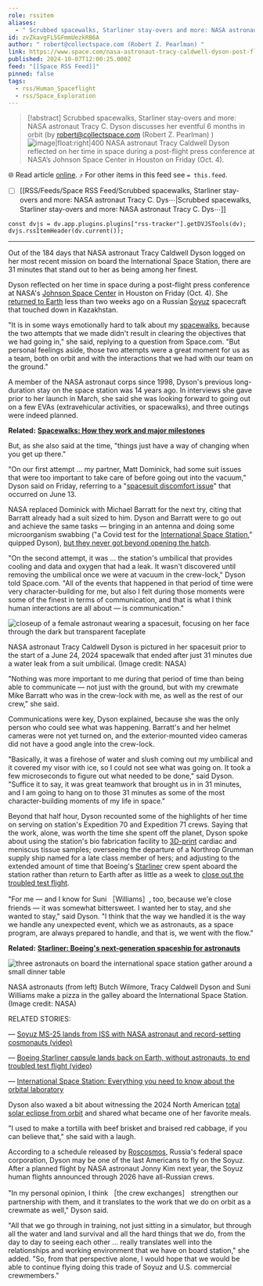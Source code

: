 ```yaml
---
role: rssitem
aliases:
  - " Scrubbed spacewalks, Starliner stay-overs and more: NASA astronaut Tracy C. Dyson discusses her eventful 6 months in orbit "
id: zvZkavgFL5GFmmUezkRB6A
author: " robert@collectspace.com (Robert Z. Pearlman) "
link: https://www.space.com/nasa-astronaut-tracy-caldwell-dyson-post-flight-briefing
published: 2024-10-07T12:00:25.000Z
feed: "[[Space RSS Feed]]"
pinned: false
tags:
  - rss/Human_Spaceflight
  - rss/Space_Exploration
---
```


> [!abstract]  Scrubbed spacewalks, Starliner stay-overs and more: NASA astronaut Tracy C. Dyson discusses her eventful 6 months in orbit  (by  robert@collectspace.com (Robert Z. Pearlman) )
> ![image|float:right|400](https://cdn.mos.cms.futurecdn.net/YXud9By9jEiirv4jJ8uyvZ.jpg) NASA astronaut Tracy Caldwell Dyson reflected on her time in space during a post-flight press conference at NASA’s Johnson Space Center in Houston on Friday (Oct. 4).

🌐 Read article [online](https://www.space.com/nasa-astronaut-tracy-caldwell-dyson-post-flight-briefing). ⤴ For other items in this feed see `= this.feed`.

- [ ] [[RSS/Feeds/Space RSS Feed/Scrubbed spacewalks, Starliner stay-overs and more꞉ NASA astronaut Tracy C․ Dys⋯|Scrubbed spacewalks, Starliner stay-overs and more꞉ NASA astronaut Tracy C․ Dys⋯]]

~~~dataviewjs
const dvjs = dv.app.plugins.plugins["rss-tracker"].getDVJSTools(dv);
dvjs.rssItemHeader(dv.current());
~~~

- - -

Out of the 184 days that NASA astronaut Tracy Caldwell Dyson logged on her most recent mission on board the International Space Station, there are 31 minutes that stand out to her as being among her finest.

Dyson reflected on her time in space during a post-flight press conference at NASA's [Johnson Space Center](https://www.space.com/17216-nasa-johnson-space-center.html) in Houston on Friday (Oct. 4). She [returned to Earth](https://www.space.com/soyuz-ms-25-landing-record-days-space) less than two weeks ago on a Russian [Soyuz](https://www.space.com/40951-soyuz-spacecraft.html) spacecraft that touched down in Kazakhstan. 

"It is in some ways emotionally hard to talk about my [spacewalks](https://www.space.com/spacewalk-history.html), because the two attempts that we made didn't result in clearing the objectives that we had going in," she said, replying to a question from Space.com. "But personal feelings aside, those two attempts were a great moment for us as a team, both on orbit and with the interactions that we had with our team on the ground."

A member of the NASA astronaut corps since 1998, Dyson's previous long-duration stay on the space station was 14 years ago. In interviews she gave prior to her launch in March, she said she was looking forward to going out on a few EVAs (extravehicular activities, or spacewalks), and three outings were indeed planned.

**Related:** [**Spacewalks: How they work and major milestones**](https://www.space.com/spacewalk-history.html)

But, as she also said at the time, "things just have a way of changing when you get up there."

"On our first attempt … my partner, Matt Dominick, had some suit issues that were too important to take care of before going out into the vacuum," Dyson said on Friday, referring to a "[spacesuit discomfort issue](https://www.space.com/nasa-astronauts-spacewalk-june-13-2024-postponed)" that occurred on June 13.

NASA replaced Dominick with Michael Barratt for the next try, citing that Barratt already had a suit sized to him. Dyson and Barratt were to go out and achieve the same tasks — bringing in an antenna and doing some microorganism swabbing ("a Covid test for the [International Space Station](https://www.space.com/16748-international-space-station.html)," quipped Dyson), [but they never got beyond opening the hatch](https://www.space.com/international-space-station-spacewalk-coolant-leak-postpone).

"On the second attempt, it was … the station's umbilical that provides cooling and data and oxygen that had a leak. It wasn't discovered until removing the umbilical once we were at vacuum in the crew-lock," Dyson told Space.com. "All of the events that happened in that period of time were very character-building for me, but also I felt during those moments were some of the finest in terms of communication, and that is what I think human interactions are all about — is communication."

![closeup of a female astronaut wearing a spacesuit, focusing on her face through the dark but transparent faceplate](https://cdn.mos.cms.futurecdn.net/wczbPdmuRYosDY6UqRWiXF.jpg)

NASA astronaut Tracy Caldwell Dyson is pictured in her spacesuit prior to the start of a June 24, 2024 spacewalk that ended after just 31 minutes due a water leak from a suit umbilical. (Image credit: NASA)

"Nothing was more important to me during that period of time than being able to communicate — not just with the ground, but with my crewmate Mike Barratt who was in the crew-lock with me, as well as the rest of our crew," she said.

Communications were key, Dyson explained, because she was the only person who could see what was happening. Barratt's and her helmet cameras were not yet turned on, and the exterior-mounted video cameras did not have a good angle into the crew-lock. 

"Basically, it was a firehose of water and slush coming out my umbilical and it covered my visor with ice, so I could not see what was going on. It took a few microseconds to figure out what needed to be done," said Dyson. "Suffice it to say, it was great teamwork that brought us in in 31 minutes, and I am going to hang on to those 31 minutes as some of the most character-building moments of my life in space."

Beyond that half hour, Dyson recounted some of the highlights of her time on serving on station's Expedition 70 and Expedition 71 crews. Saying that the work, alone, was worth the time she spent off the planet, Dyson spoke about using the station's bio fabrication facility to [3D-print](https://www.space.com/astronauts-3d-print-first-metal-part-on-iss) cardiac and meniscus tissue samples; overseeing the departure of a Northrop Grumman supply ship named for a late class member of hers; and adjusting to the extended amount of time that Boeing's [Starliner](https://www.space.com/19367-boeing-cst-100.html) crew spent aboard the station rather than return to Earth after as little as a week to [close out the troubled test flight](https://www.space.com/boeing-starliner-lands-earth-crew-flight-test-mission).

"For me — and I know for Suni ［Williams］, too, because we'e close friends — it was somewhat bittersweet. I wanted her to stay, and she wanted to stay," said Dyson. "I think that the way we handled it is the way we handle any unexpected event, which we as astronauts, as a space program, are always prepared to handle, and that is, we went with the flow."

**Related:** [**Starliner: Boeing's next-generation spaceship for astronauts**](https://www.space.com/19367-boeing-cst-100.html)

![three astronauts on board the international space station gather around a small dinner table](https://cdn.mos.cms.futurecdn.net/AtoYDMrXhG5B8EYTfMe5VZ.jpg)

NASA astronauts (from left) Butch Wilmore, Tracy Caldwell Dyson and Suni Williams make a pizza in the galley aboard the International Space Station. (Image credit: NASA)

RELATED STORIES:

— [Soyuz MS-25 lands from ISS with NASA astronaut and record-setting cosmonauts (video)](https://www.space.com/soyuz-ms-25-landing-record-days-space)

— [Boeing Starliner capsule lands back on Earth, without astronauts, to end troubled test flight (video](https://www.space.com/boeing-starliner-lands-earth-crew-flight-test-mission))

— [International Space Station: Everything you need to know about the orbital laboratory](https://www.space.com/16748-international-space-station.html)

Dyson also waxed a bit about witnessing the 2024 North American [total solar eclipse from orbit](https://www.space.com/2024-solar-eclipse-astronaut-photos-space-station) and shared what became one of her favorite meals.

"I used to make a tortilla with beef brisket and braised red cabbage, if you can believe that," she said with a laugh.

According to a schedule released by [Roscosmos](https://www.space.com/22724-roscosmos.html), Russia's federal space corporation, Dyson may be one of the last Americans to fly on the Soyuz. After a planned flight by NASA astronaut Jonny Kim next year, the Soyuz human flights announced through 2026 have all-Russian crews. 

"In my personal opinion, I think ［the crew exchanges］ strengthen our partnership with them, and it translates to the work that we do on orbit as a crewmate as well," Dyson said. 

"All that we go through in training, not just sitting in a simulator, but through all the water and land survival and all the hard things that we do, from the day to day to seeing each other … really translates well into the relationships and working environment that we have on board station," she added. "So, from that perspective alone, I would hope that we would be able to continue flying doing this trade of Soyuz and U.S. commercial crewmembers."